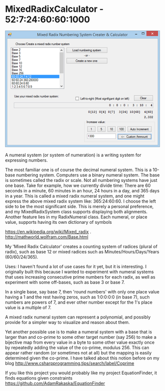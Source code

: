# MixedRadixCalculator - 52:7:24:60:60:1000




![Screenshot](https://github.com/AdamRakaska/MixedRadixCalculator/blob/master/MixedRadixCalculator.PNG)

  A numeral system (or system of numeration) is a writing system for expressing numbers. 

  The most familiar one is of course the decimal numeral system. This is a 10-base numbering system. Computers use a binary numeral system. The base is sometimes called the radix or scale.
  Not all numbering systems have just one base. Take for example, how we currently divide time: There are 60 seconds in a minute, 60 minutes in an hour, 24 hours in a day, and 365 days in a year. This is called a mixed radix numeral system, and one might express the above mixed radix system like: 365:24:60:60. I choose the left side to be the most significant side. This is merely a personal preference, and my MixedRadixSystem class supports displaying both alignments.
  Another feature lies in my RadixNumeral class. Each numeral, or place value, supports having its own dictionary of symbols

  https://en.wikipedia.org/wiki/Mixed_radix
 .
  http://mathworld.wolfram.com/Base.html

  My 'Mixed Radix Calculator' creates a counting system of radices (plural of radix), such as base 12 or mixed radices such as Minutes/Hours/Days/Years (60/60/24/365).

Uses:
  I haven't found a lot of use cases for it yet, but it is interesting. I originally built this because I wanted to experiment with numeral systems that uses increasing consecutive prime numbers for each radix, as well as experiment with some off-bases, such as base 3 or base 7.
 
  In a single base, say base 7, then 'round numbers' with only one place value having a 1 and the rest having zeros, such as 1:0:0:0:0 (in base 7), such numbers are powers of 7, and ever other number except for the 1's place value is a multiple of 7.

  A mixed radix numeral system can represent a polynomial, and possibly provide for a simpler way to visualize and reason about them.

  Yet another possible use is to make a numeral system with a base that is larger than and co-prime to some other target number (say 256) to make a bijective map from every value in a byte to some other value exactly once by repeatedly adding the value of the co-prime, modulus 256. This can appear rather random (or sometimes not at all) but the mapping is easily determined given the co-prime. I have talked about this notion before on my blog
  http://www.csharpprogramming.tips/search/label/Coprime

If you like this project you would probably like my project EquationFinder, it finds equations given constraints 
https://github.com/AdamRakaska/EquationFinder
